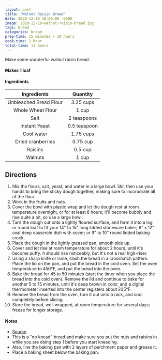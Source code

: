 ```yaml
---
layout: post
title: "Walnut Raisin Bread"
date: 2020-12-18 18:00:00 -0500
image: 2020-12-18-walnut-raisin-bread.jpg
tags: bread
categories: bread
prep-time: 15 minutes + 10 hours
cook-time: 1 hour
total-time: 11 hours
---
```


Make some wonderful walnut raisin bread.

#### Makes 1 loaf

#### Ingredients

|       Ingredients      |   Quantity   |
|:----------------------:|:------------:|
| Unbleached Bread Flour |   3.25 cups  |
|    Whole Wheat Flour   |     1 cup    |
|          Salt          |  2 teaspoons |
|      Instant Yeast     | 0.5 teaspoon |
|       Cool water       |   1.75 cups  |
|    Dried cranberries   |   0.75 cup   |
|         Raisins        |    0.5 cup   |
|         Walnuts        |     1 cup    |

## Directions

1. Mix the flours, salt, yeast, and water in a large bowl. Stir, then use your hands to bring the sticky dough together, making sure to incorporate all of the flour.
2. Work in the fruits and nuts.
3. Cover the bowl with plastic wrap and let the dough rest at room temperature overnight, or for at least 8 hours; it'll become bubbly and rise quite a bit, so use a large bowl.
4. Turn the dough out onto a lightly floured surface, and form it into a log or round loaf to fit your 14" to 15" long lidded stoneware baker; 9" x 12" oval deep casserole dish with cover; or 9" to 10" round lidded baking crock.
5. Place the dough in the lightly greased pan, smooth side up.
6. Cover and let rise at room temperature for about 2 hours, until it's become puffy. It should rise noticeably, but it's not a real high-riser.
7. Using a sharp knife or lame, slash the bread in a crosshatch pattern. Place the lid on the pan, and put the bread in the cold oven. Set the oven temperature to 450°F, and put the bread into the oven.
8. Bake the bread for 45 to 50 minutes (start the timer when you place the bread into the cold oven). Remove the lid and continue to bake for another 5 to 15 minutes, until it's deep brown in color, and a digital thermometer inserted into the center registers about 205°F.  
9. Remove the bread from the oven, turn it out onto a rack, and cool completely before slicing.
10. Store the bread, well wrapped, at room temperature for several days; freeze for longer storage.

#### Notes

* [Source](https://www.kingarthurbaking.com/recipes/no-knead-harvest-bread-recipe)
* This is a "no knead" bread and make sure you put the nuts and raisins in while you are doing step 1 before you start kneading.
* Also, line the baking pan with 2 layers of parchment paper and grease it.
* Place a baking sheet below the baking pan.